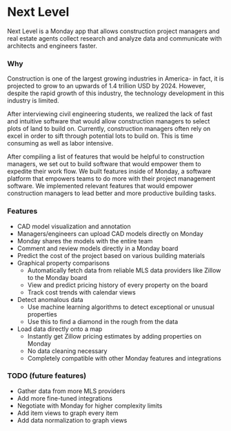 # Next Level

Next Level is a Monday app that allows construction project managers and real estate agents collect research and analyze data and communicate with architects and engineers faster.

### Why

Construction is one of the largest growing industries in America- in fact, it is projected to grow to an upwards of 1.4 trillion USD by 2024. However, despite the rapid growth of this industry, the technology development in this industry is limited.

After interviewing civil engineering students, we realized the lack of fast and intuitive software that would allow construction managers to select plots of land to build on. Currently, construction managers often rely on excel in order to sift through potential lots to build on. This is time consuming as well as labor intensive.

After compiling a list of features that would be helpful to construction managers, we set out to build software that would empower them to expedite their work flow. We built features inside of Monday, a software platform that empowers teams to do more with their project management software. We implemented relevant features that would empower construction managers to lead better and more productive building tasks.

### Features

-   CAD model visualization and annotation
-   Managers/engineers can upload CAD models directly on Monday
-   Monday shares the models with the entire team
-   Comment and review models directly in a Monday board
-   Predict the cost of the project based on various building materials
-   Graphical property comparisons
    -   Automatically fetch data from reliable MLS data providers like Zillow to the Monday board
    -   View and predict pricing history of every property on the board
    -   Track cost trends with calendar views
-   Detect anomalous data
    -   Use machine learning algorithms to detect exceptional or unusual properties
    -   Use this to find a diamond in the rough from the data
-   Load data directly onto a map
    -   Instantly get Zillow pricing estimates by adding properties on Monday
    -   No data cleaning necessary
    -   Completely compatible with other Monday features and integrations

### TODO (future features)

-   Gather data from more MLS providers
-   Add more fine-tuned integrations
-   Negotiate with Monday for higher complexity limits
-   Add item views to graph every item
-   Add data normalization to graph views
